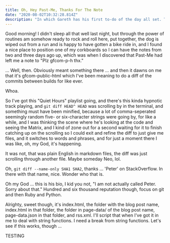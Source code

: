 ```yaml
---
title: Oh, Hey Past-Me, Thanks For The Note
date: "2020-08-02T10:32:28.814Z"
description: "In which Gareth has his first to-do of the day all set. Thanks, Past-Me!"
---
```


Good morning! I didn't sleep all that well last night, but through the power of routines am somehow ready to rock and roll here, put together, the dog is wiped out from a run and is happy to have gotten a bike ride in, and I found a nice place to position one of my corkboards so I can have the notes from two and three days ago up, which was when I discovered that Past-Me had left me a note to "Plz gfcom-p-h thx."

... Well, then. Obviously meant something there ... and then it dawns on me that it's gfcom-public-html which I've been meaning to do a diff of the commits between builds for like ever.

Whoa.

So I've got this "Quiet Hours" playlist going, and there's this kinda hypnotic track playing, and `git diff HEAD^ HEAD` was scrolling by in the terminal, and something must have been minified, because a lot of comma-seperated seemingly random five- or six-character strings were going by, for like a while, and I was thinking the scene where he's looking at the code and seeing the Matrix, and I kind of zone out for a second waiting for it to finish catching up on the scrolling so I could exit and refine the diff to just give me files, and it switches to words and phrases, and for just a moment there I was like, oh, my God, it's happening.

It was not, that was plain English in markdown files, the diff was just scrolling through another file. Maybe someday Neo, lol.

Oh, `git diff --name-only SHA1 SHA2`, thanks ... 'Peter' on StackOverflow. In there with that name, nice. Wonder who that is.

Oh my God ... this is his bio, I kid you not, "I am not actually called Peter. Sorry about that." Hundred and six thousand reputation though, focus on git and then Ruby and Python.

Alrighty, sweet though, it's index.html, the folder with the blog post name, index.html in that folder, the folder in page-data/ of the blog post name, page-data.json in that folder, and rss.xml. I'll script that when I've got it in me to deal with string functions. I need a break from string functions. Let's see if this works, though ...

TESTING
